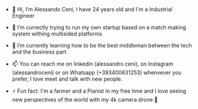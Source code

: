 - 👋 Hi, I’m Alessando Ceni, I have 24 years old and I'm a Industrial Engineer
- 👀 I’m currectly trying to run my own startup based on a match making system withing multisided platforms
- 🌱 I’m currently learning how to be the best middleman between the tech and the business part 
- 📫 You can reach me on linkedin (alessandro ceni), on Instagram (alessandroceni) or on Whatsapp (+393400631253) whenvever you prefer, I love meet and talk with new people.

- ⚡ Fun fact: I'm a farmer and a Pianist in my free time and I love seeing new perspectives of the world with my 4k camera drone 🚀

<!---
alessandroceni/alessandroceni is a ✨ special ✨ repository because its `README.md` (this file) appears on your GitHub profile.
You can click the Preview link to take a look at your changes.
--->
